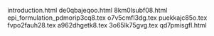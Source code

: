 introduction.html
de0qbajeqoo.html
8km0lsubf08.html
epi_formulation_pdmorip3cq8.tex
o7v5cmfl3dg.tex
puekkajc85o.tex
fvpo2fauh28.tex
a962dhgetk8.tex
3o65lk75gvg.tex
qd7pmisgfl.html